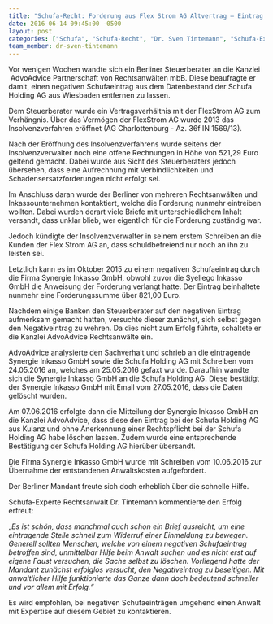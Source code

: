 ```yaml
---
title: "Schufa-Recht: Forderung aus Flex Strom AG Altvertrag – Eintrag durch Synergie Inkasso GmbH zur Löschung gebracht"
date: 2016-06-14 09:45:00 -0500
layout: post
categories: ["Schufa", "Schufa-Recht", "Dr. Sven Tintemann", "Schufa-Experte", "Negativeintrag", "Synergie Inkasso", "FlexStrom AG", "Steuerberater", "AdvoAdvice"]
team_member: dr-sven-tintemann
---
```


Vor wenigen Wochen wandte sich ein Berliner Steuerberater an die Kanzlei &nbsp;AdvoAdvice Partnerschaft von Rechtsanwälten mbB. Diese beaufragte er damit, einen negativen Schufaeintrag aus dem Datenbestand der Schufa Holding AG aus Wiesbaden entfernen zu lassen.

Dem Steuerberater wurde ein Vertragsverhältnis mit der FlexStrom AG zum Verhängnis. Über das Vermögen der FlexStrom AG wurde 2013 das Insolvenzverfahren eröffnet (AG Charlottenburg - Az. 36f IN 1569/13).

Nach der Eröffnung des Insolvenzverfahrens wurde seitens der Insolvenzverwalter noch eine offene Rechnungen in Höhe von 521,29 Euro geltend gemacht. Dabei wurde aus Sicht des Steuerberaters jedoch übersehen, dass eine Aufrechnung mit Verbindlichkeiten und Schadensersatzforderungen nicht erfolgt sei.

Im Anschluss daran wurde der Berliner von mehreren Rechtsanwälten und Inkassounternehmen kontaktiert, welche die Forderung nunmehr eintreiben wollten. Dabei wurden derart viele Briefe mit unterschiedlichem Inhalt versandt, dass unklar blieb, wer eigentlich für die Forderung zuständig war.

Jedoch kündigte der Insolvenzverwalter in seinem erstem Schreiben an die Kunden der Flex Strom AG an, dass schuldbefreiend nur noch an ihn zu leisten sei.

Letztlich kann es im Oktober 2015 zu einem negativen Schufaeintrag durch die Firma Synergie Inkasso GmbH, obwohl zuvor die Syellego Inkasso GmbH die Anweisung der Forderung verlangt hatte. Der Eintrag beinhaltete nunmehr eine Forderungssumme über 821,00 Euro.

Nachdem einige Banken den Steuerberater auf den negativen Eintrag aufmerksam gemacht hatten, versuchte dieser zunächst, sich selbst gegen den Negativeintrag zu wehren. Da dies nicht zum Erfolg führte, schaltete er die Kanzlei AdvoAdvice Rechtsanwälte ein.

AdvoAdvice analysierte den Sachverhalt und schrieb an die eintragende Synergie Inkasso GmbH sowie die Schufa Holding AG mit Schreiben vom 24.05.2016 an, welches am 25.05.2016 gefaxt wurde. Daraufhin wandte sich die Synergie Inkasso GmbH an die Schufa Holding AG. Diese bestätigt der Synergie Inkasso GmbH mit Email vom 27.05.2016, dass die Daten gelöscht wurden.

Am 07.06.2016 erfolgte dann die Mitteilung der Synergie Inkasso GmbH an die Kanzlei AdvoAdvice, dass diese den Eintrag bei der Schufa Holding AG aus Kulanz und ohne Anerkennung einer Rechtspflicht bei der Schufa Holding AG habe löschen lassen. Zudem wurde eine entsprechende Bestätigung der Schufa Holding AG hierüber übersandt.

Die Firma Synergie Inkasso GmbH wurde mit Schreiben vom 10.06.2016 zur Übernahme der entstandenen Anwaltskosten aufgefordert.

Der Berliner Mandant freute sich doch erheblich über die schnelle Hilfe.

Schufa-Experte Rechtsanwalt Dr. Tintemann kommentierte den Erfolg erfreut:

„_Es ist schön, dass manchmal auch schon ein Brief ausreicht, um eine eintragende Stelle schnell zum Widerruf einer Einmeldung zu bewegen. Generell sollten Menschen, welche von einem negativen Schufaeintrag betroffen sind, unmittelbar Hilfe beim Anwalt suchen und es nicht erst auf eigene Faust versuchen, die Sache selbst zu löschen. Vorliegend hatte der Mandant zunächst erfolglos versucht, den Negativeintrag zu beseitigen. Mit anwaltlicher Hilfe funktionierte das Ganze dann doch bedeutend schneller und vor allem mit Erfolg.“_

Es wird empfohlen, bei negativen Schufaeinträgen umgehend einen Anwalt mit Expertise auf diesem Gebiet zu kontaktieren.

